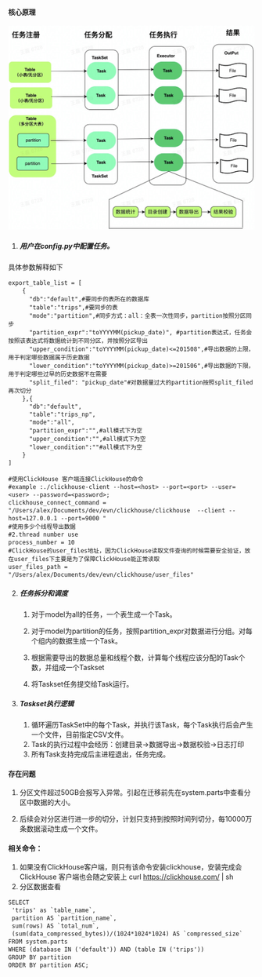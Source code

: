 #### 核心原理

![architecture](images/arc.jpg)

1. ##### 用户在config.py中配置任务。

具体参数解释如下

```
export_table_list = [
    {
      "db":"default",#要同步的表所在的数据库
      "table":"trips",#要同步的表
      "mode":"partition",#同步方式：all：全表一次性同步，partition按照分区同步
      "partition_expr":"toYYYYMM(pickup_date)", #partition表达式，任务会按照该表达式将数据统计到不同分区，并按照分区导出
      "upper_condition":"toYYYYMM(pickup_date)<=201508",#导出数据的上限，用于判定哪些数据属于历史数据
      "lower_condition":"toYYYYMM(pickup_date)>=201506",#导出数据的下限，用于判定哪些过早的历史数据不在需要
      "split_filed": "pickup_date"#对数据量过大的partition按照split_filed再次切分
    },{
      "db":"default",
      "table":"trips_np",
      "mode":"all",
      "partition_expr":"",#all模式下为空
      "upper_condition":"",#all模式下为空
      "lower_condition":""#all模式下为空
    }
]

#使用ClickHouse 客户端连接ClickHouse的命令
#example :./clickhouse-client --host=<host> --port=<port> --user=<user> --password=<password>;
clickhouse_connect_command = "/Users/alex/Documents/dev/evn/clickhouse/clickhouse  --client --host=127.0.0.1 --port=9000 "
#使用多少个线程导出数据
#2.thread number use
process_number = 10
#ClickHouse的user_files地址，因为ClickHouse读取文件查询的时候需要安全验证，放在user_files下主要是为了保障ClickHouse能正常读取
user_files_path = "/Users/alex/Documents/dev/evn/clickhouse/user_files"
```

2. ##### 任务拆分和调度

   1. 对于model为all的任务，一个表生成一个Task。

   2. 对于model为partition的任务，按照partition_expr对数据进行分组。对每个组内的数据生成一个Task。
   3. 根据需要导出的数据总量和线程个数，计算每个线程应该分配的Task个数，并组成一个Taskset
   4. 将Taskset任务提交给Task运行。

3. ##### Taskset执行逻辑

   1. 循环遍历TaskSet中的每个Task，并执行该Task，每个Task执行后会产生一个文件，目前指定CSV文件。
   2. Task的执行过程中会经历：创建目录->数据导出->数据校验->日志打印
   3. 所有Task支持完成后主进程退出，任务完成。

   

#### 存在问题

1. 分区文件超过50GB会报写入异常。引起在迁移前先在system.parts中查看分区中数据的大小。

2. 后续会对分区进行进一步的切分，计划只支持到按照时间列切分，每10000万条数据滚动生成一个文件。

   

#### 相关命令：

1. 如果没有ClickHouse客户端，则只有该命令安装clickhouse，安装完成会ClickHouse 客户端也会随之安装上 
  curl https://clickhouse.com/ | sh
2. 分区数据查看

  ```
  SELECT 
   'trips' as `table_name`,
   partition AS `partition_name`,
   sum(rows) AS `total_num`,
   (sum(data_compressed_bytes))/(1024*1024*1024) AS `compressed_size`
  FROM system.parts
  WHERE (database IN ('default')) AND (table IN ('trips'))
  GROUP BY partition 
  ORDER BY partition ASC;
  ```

  

